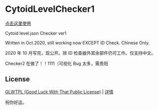 # CytoidLevelChecker1

[点击这里使用](https://billzhou233.github.io/0/ctdcheck/)

Cytoid level.json Checker ver1

Written in Oct.2020, still working now EXCEPT ID Check. Chinese Only.

2020 年 10 月写完，现公开。除 ID 检查器外其余部件仍可工作。仅支持中文。

Checker2 在做了！！1111（可视化 Bug 太多，需贵阳

## License
[GLWTPL (Good Luck With That Public License)](COPYING) | [详情](https://github.com/me-shaon/GLWTPL)

祝你好运。